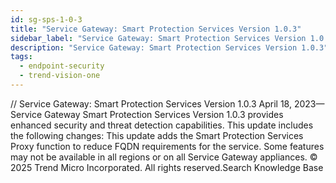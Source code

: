 ```yaml
---
id: sg-sps-1-0-3
title: "Service Gateway: Smart Protection Services Version 1.0.3"
sidebar_label: "Service Gateway: Smart Protection Services Version 1.0.3"
description: "Service Gateway: Smart Protection Services Version 1.0.3"
tags:
  - endpoint-security
  - trend-vision-one
---
```


/*<![CDATA[*/ $('#title').html($('meta[name=map-description]').attr('content')); /*]]>*/ Service Gateway: Smart Protection Services Version 1.0.3 April 18, 2023—Service Gateway Smart Protection Services Version 1.0.3 provides enhanced security and threat detection capabilities. This update includes the following changes: This update adds the Smart Protection Services Proxy function to reduce FQDN requirements for the service. Some features may not be available in all regions or on all Service Gateway appliances. © 2025 Trend Micro Incorporated. All rights reserved.Search Knowledge Base